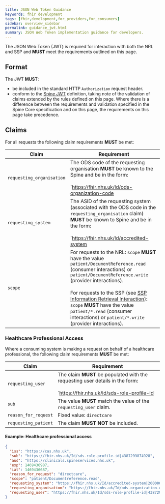 ```yaml
---
title: JSON Web Token Guidance
keywords: fhir development
tags: [fhir,development,for_providers,for_consumers]
sidebar: overview_sidebar
permalink: guidance_jwt.html
summary: JSON Web Token implementation guidance for developers.
---
```


The JSON Web Token (JWT) is required for interaction with both the NRL and SSP and **MUST** meet the requirements outlined on this page.

## Format

The JWT **MUST**:

- be included in the standard HTTP `Authorization` request header.
- conform to the [Spine JWT](https://developer.nhs.uk/apis/spine-core/security_jwt.html) definition, taking note of the validation of claims extended by the rules defined on this page. Where there is a difference between the requirements and validation specified in the Spine Core specification and on this page, the requirements on this page take precedence.

## Claims

For all requests the following claim requirements **MUST** be met:

|Claim|Requirement|
|-----|-----------|
|`requesting_organisation`|The ODS code of the requesting organisation **MUST** be known to the Spine and be in the form:<br /><br />`https://fhir.nhs.uk/Id/ods-organization-code|[odsCode]`|
|`requesting_system`|The ASID of the requesting system (associated with the ODS code in the `requesting_organisation` claim) **MUST** be known to Spine and be in the form:<br /><br />`https://fhir.nhs.uk/Id/accredited-system|[ASID]`|
|`scope`|For requests to the NRL: `scope` **MUST** have the value `patient/DocumentReference.read` (consumer interactions) or `patient/DocumentReference.write` (provider interactions).<br /><br />For requests to the SSP (see [SSP Information Retrieval Interaction](retrieval_ssp.html)): `scope` **MUST** have the value `patient/*.read` (consumer interactions) or `patient/*.write` (provider interactions).|

### Healthcare Professional Access

Where a consuming system is making a request on behalf of a healthcare professional, the following claim requirements **MUST** be met:

|Claim|Requirement|
|-----|-----------|
|`requesting_user`|The claim **MUST** be populated with the requesting user details in the form:<br /><br />`https://fhir.nhs.uk/Id/sds-role-profile-id|[sds_role_profile_id]`|
|`sub`|The value **MUST** match the value of the `requesting_user` claim.|
|`reason_for_request`|Fixed value: `directcare`|
|`requesting_patient`|The claim **MUST NOT** be included.|

#### Example: Healthcare professional access

```json
{
  "iss": "https://cas.nhs.uk",
  "sub": "https://fhir.nhs.uk/Id/sds-role-profile-id|4387293874928",
  "aud": "https://clinicals.spineservices.nhs.uk",
  "exp": 1469436987,
  "iat": 1469436687,
  "reason_for_request": "directcare",
  "scope": "patient/Documentreference.read",
  "requesting_system": "https://fhir.nhs.uk/Id/accredited-system|200000000205",
  "requesting_organisation": "https://fhir.nhs.uk/Id/ods-organization-code|RXA",
  "requesting_user": "https://fhir.nhs.uk/Id/sds-role-profile-id|4387293874928"
}
```

<!--
### Citizen Access

Where a consuming system is making a request on behalf of a citizen, the following claim requirements **MUST** be met:

|Claim|Requirement|
|-----|-----------|
|`requesting_patient`|The claim **MUST** be populated with the citizen's patient details (the subject of the information being requested) in the form:<br /><br />`http://fhir.nhs.net/Id/nhs-number|[nhs_number]`|
|`sub`|The value **MUST** match the value of the `requesting_patient` claim.|
|`reason_for_request`|Fixed value: `patientaccess`|
|`act`|This claim is for use where there is delegated access by one citizen on behalf of another citizen. Where the request is citizen access but not to their own record the `act` claim **MUST** be populated with the details of the requesting citizen.<br/><br/>The claim **MUST** be in the form:<br/><br/>```"act": {```<br />```   "sub": "http://fhir.nhs.net/Id/nhs-number|[nhs_number]"```<br />```}```|
|`requesting_user`|The claim **MUST NOT** be included.|

#### Example: Citizen accessing own record

```json
{
  "iss": "https://cas.nhs.uk",
  "sub": "http://fhir.nhs.net/Id/nhs-number|6101231234",
  "aud": "https://clinicals.spineservices.nhs.uk",
  "exp": 1469436987,
  "iat": 1469436687,
  "reason_for_request": "patientaccess",
  "scope": "patient/Documentreference.read",
  "requesting_system": "https://fhir.nhs.uk/Id/accredited-system|200000000205",
  "requesting_organisation": "https://fhir.nhs.uk/Id/ods-organization-code|RXA",
  "requesting_patient": "http://fhir.nhs.net/Id/nhs-number|6101231234"
}
```

#### Example: Citizen accessing another citizen's record

```json
{
  "iss": "https://cas.nhs.uk",
  "sub": "http://fhir.nhs.net/Id/nhs-number|6101231234",
  "aud": "https://clinicals.spineservices.nhs.uk",
  "exp": 1469436987,
  "iat": 1469436687,
  "reason_for_request": "patientaccess",
  "scope": "patient/Documentreference.read",
  "requesting_system": "https://fhir.nhs.uk/Id/accredited-system|200000000205",
  "requesting_organisation": "https://fhir.nhs.uk/Id/ods-organization-code|RXA",
  "requesting_patient": "http://fhir.nhs.net/Id/nhs-number|6101231234",
  "act": {
    "sub": "http://fhir.nhs.net/Id/nhs-number|9876543210"
  }
}
```

### Unattended Access

Where an interaction is performed without a user being present, the following claim requirements **MUST** be met:

|Claim|Requirement|
|-----|-----------|
|`sub`|The value **MUST** match the value of the `requesting_system` claim.|
|`reason_for_request`|Fixed value: `directcare`|
|`requesting_user`|The claim **MUST NOT** be included.|
|`requesting_patient`|The claim **MUST NOT** be included.|

#### Example: Unattended access

```json
{
  "iss": "https://cas.nhs.uk",
  "sub": "https://fhir.nhs.uk/Id/accredited-system|200000000205",
  "aud": "https://clinicals.spineservices.nhs.uk",
  "exp": 1469436987,
  "iat": 1469436687,
  "reason_for_request": "directcare",
  "scope": "patient/Documentreference.read",
  "requesting_organisation": "https://fhir.nhs.uk/Id/ods-organization-code|RXA",
  "requesting_system": "https://fhir.nhs.uk/Id/accredited-system|200000000205"
}
```
-->
